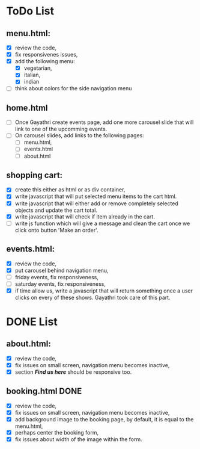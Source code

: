# ToDo List

## **menu.html:**

- [x] review the code,
- [x] fix responsivenes issues,
- [x] add the following menu:
  - [x] vegetarian,
  - [x] italian,
  - [x] indian
- [ ] think about colors for the side navigation menu

## **home.html**

- [ ] Once Gayathri create events page, add one more carousel slide that will link to one of the upcomming events.
- [ ] On carousel slides, add links to the following pages:
  - [ ] menu.html,
  - [ ] events.html
  - [ ] about.html

## **shopping cart**:

- [x] create this either as html or as div container,
- [x] write javascript that will put selected menu items to the cart html.
- [x] write javascript that will either add or remove completely selected objects and update the cart total.
- [x] write javascript that will check if item already in the cart.
- [ ] write js function which will give a message and clean the cart once we click onto button 'Make an order'.

## **events.html**:

- [x] review the code,
- [x] put carousel behind navigation menu,
- [ ] friday events, fix responsiveness,
- [ ] saturday events, fix responsiveness,
- [x] if time allow us, write a javascript that will return something once a user clicks on every of these shows. Gayathri took care of this part.

# DONE List

## **about.html:**

- [x] review the code,
- [x] fix issues on small screen, navigation menu becomes inactive,
- [x] section _**Find us here**_ should be responsive too.

## **booking.html** DONE

- [x] review the code,
- [x] fix issues on small screen, navigation menu becomes inactive,
- [x] add background image to the booking page, by default, it is equal to the menu.html,
- [x] perhaps center the booking form,
- [x] fix issues about width of the image within the form.
